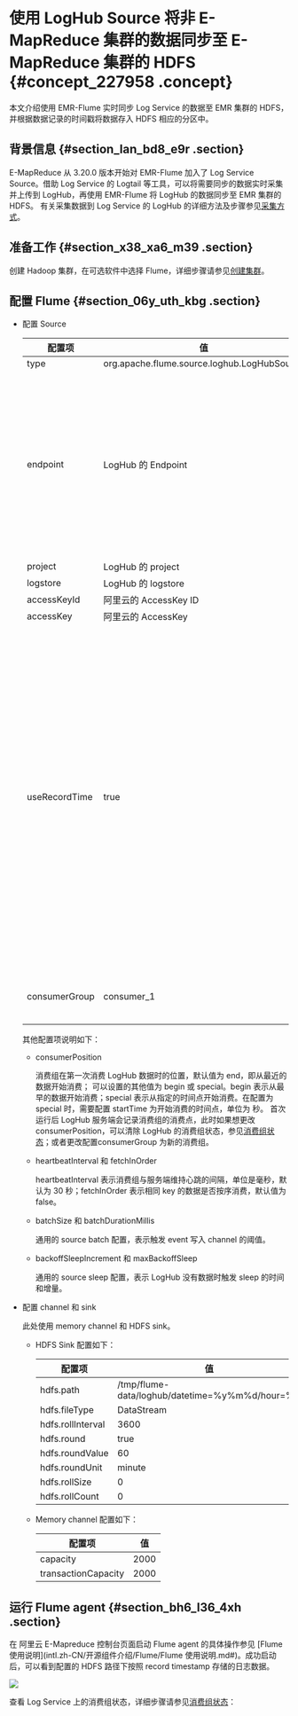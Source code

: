 # 使用 LogHub Source 将非 E-MapReduce 集群的数据同步至 E-MapReduce 集群的 HDFS {#concept_227958 .concept}

本文介绍使用 EMR-Flume 实时同步 Log Service 的数据至 EMR 集群的 HDFS，并根据数据记录的时间戳将数据存入 HDFS 相应的分区中。

## 背景信息 {#section_lan_bd8_e9r .section}

E-MapReduce 从 3.20.0 版本开始对 EMR-Flume 加入了 Log Service Source。借助 Log Service 的 Logtail 等工具，可以将需要同步的数据实时采集并上传到 LogHub，再使用 EMR-Flume 将 LogHub 的数据同步至 EMR 集群的 HDFS。 有关采集数据到 Log Service 的 LogHub 的详细方法及步骤参见[采集方式](../../../../intl.zh-CN/用户指南/数据采集/采集方式.md#)。

## 准备工作 {#section_x38_xa6_m39 .section}

创建 Hadoop 集群，在可选软件中选择 Flume，详细步骤请参见[创建集群](../../../../intl.zh-CN/集群规划与配置/集群配置/创建集群.md#)。

## 配置 Flume {#section_06y_uth_kbg .section}

-   配置 Source

    |配置项|值|说明|
    |---|--|--|
    |type|org.apache.flume.source.loghub.LogHubSource| |
    |endpoint|LogHub 的 Endpoint|如果使用 VPC/经典网络的 endpoint，要保证与 EMR 集群在同一个地区；如果使用公网 endpoint，要保证运行 Flume agent 的节点有公网 IP。|
    |project|LogHub 的 project| |
    |logstore|LogHub 的 logstore| |
    |accessKeyId|阿里云的 AccessKey ID| |
    |accessKey|阿里云的 AccessKey| |
    |useRecordTime|true|默认值为 false。如果 header 中没有 timestamp 属性，接收 event 的时间戳会被加入到 header 中； 但是在Flume Agent 启停或者同步滞后等情况下，会将数据放入错误的时间分区中。为避免这种情况，可以将该值设置为true，使用数据收集到 LogHub 的时间作为 timestamp。|
    |consumerGroup|consumer\_1|消费组名称，默认值为consumer\_1|

    其他配置项说明如下：

    -   consumerPosition 

        消费组在第一次消费 LogHub 数据时的位置，默认值为 end，即从最近的数据开始消费； 可以设置的其他值为 begin 或 special。begin 表示从最早的数据开始消费；special 表示从指定的时间点开始消费。在配置为 special 时，需要配置 startTime 为开始消费的时间点，单位为 秒。 首次运行后 LogHub 服务端会记录消费组的消费点，此时如果想更改 consumerPosition，可以清除 LogHub 的消费组状态，参见[消费组状态](../../../../intl.zh-CN/用户指南/实时消费/消费组消费/消费组状态.md#)；或者更改配置consumerGroup 为新的消费组。

    -   heartbeatInterval 和 fetchInOrder 

        heartbeatInterval 表示消费组与服务端维持心跳的间隔，单位是毫秒，默认为 30 秒；fetchInOrder 表示相同 key 的数据是否按序消费，默认值为 false。

    -   batchSize 和 batchDurationMillis

        通用的 source batch 配置，表示触发 event 写入 channel 的阈值。

    -   backoffSleepIncrement 和 maxBackoffSleep

        通用的 source sleep 配置，表示 LogHub 没有数据时触发 sleep 的时间和增量。

-   配置 channel 和 sink

    此处使用 memory channel 和 HDFS sink。

    -   HDFS Sink 配置如下：

        |配置项|值|
        |---|--|
        |hdfs.path|/tmp/flume-data/loghub/datetime=%y%m%d/hour=%H|
        |hdfs.fileType|DataStream|
        |hdfs.rollInterval|3600|
        |hdfs.round|true|
        |hdfs.roundValue|60|
        |hdfs.roundUnit|minute|
        |hdfs.rollSize|0|
        |hdfs.rollCount|0|

    -   Memory channel 配置如下：

        |配置项|值|
        |---|--|
        |capacity|2000|
        |transactionCapacity|2000|


## 运行 Flume agent {#section_bh6_l36_4xh .section}

在 阿里云 E-Mapreduce 控制台页面启动 Flume agent 的具体操作参见 [Flume 使用说明](intl.zh-CN/开源组件介绍/Flume/Flume 使用说明.md#)。成功启动后，可以看到配置的 HDFS 路径下按照 record timestamp 存储的日志数据。

![](http://static-aliyun-doc.oss-cn-hangzhou.aliyuncs.com/assets/img/190546/155980209446306_zh-CN.png)

查看 Log Service 上的消费组状态，详细步骤请参见[消费组状态](../../../../intl.zh-CN/用户指南/实时消费/消费组消费/消费组状态.md#)：


